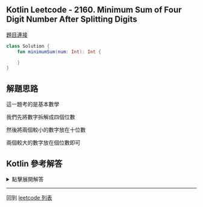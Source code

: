 ## Kotlin Leetcode - 2160. Minimum Sum of Four Digit Number After Splitting Digits

[題目連接](https://leetcode.com/problems/minimum-sum-of-four-digit-number-after-splitting-digits/)

```kotlin
class Solution {  
    fun minimumSum(num: Int): Int {  

    }  
}
```

## 解題思路

這一題考的是基本數學

我們先將數字拆解成四個位數

然後將兩個較小的數字放在十位數

兩個較大的數字放在個位數即可

## Kotlin 參考解答

<details>
  <summary markdown='span'>點擊展開解答</summary>

```kotlin
class Solution {  
    fun minimumSum(num: Int): Int {  
        val digits = IntArray(4)  
  
        var n = num  
        for (i in 0..3) {  
            digits[i] = n % 10  
            n /= 10  
        }  
        digits.sort()
  
        return digits[0] * 10 + digits[2] 
        + digits[1] * 10 + digits[3]  
    }  
}
```

</details>

------

回到 [leetcode 列表](index.md)
